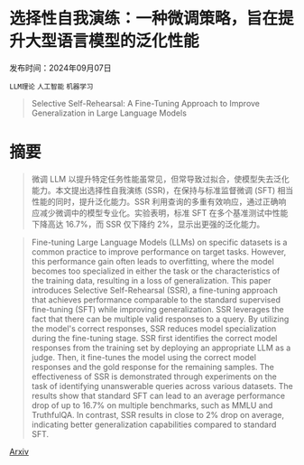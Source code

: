 # 选择性自我演练：一种微调策略，旨在提升大型语言模型的泛化性能

发布时间：2024年09月07日

`LLM理论` `人工智能` `机器学习`

> Selective Self-Rehearsal: A Fine-Tuning Approach to Improve Generalization in Large Language Models

# 摘要

> 微调 LLM 以提升特定任务性能虽常见，但常导致过拟合，使模型失去泛化能力。本文提出选择性自我演练 (SSR)，在保持与标准监督微调 (SFT) 相当性能的同时，提升泛化能力。SSR 利用查询的多重有效响应，通过正确响应减少微调中的模型专业化。实验表明，标准 SFT 在多个基准测试中性能下降高达 16.7%，而 SSR 仅下降约 2%，显示出更强的泛化能力。

> Fine-tuning Large Language Models (LLMs) on specific datasets is a common practice to improve performance on target tasks. However, this performance gain often leads to overfitting, where the model becomes too specialized in either the task or the characteristics of the training data, resulting in a loss of generalization. This paper introduces Selective Self-Rehearsal (SSR), a fine-tuning approach that achieves performance comparable to the standard supervised fine-tuning (SFT) while improving generalization. SSR leverages the fact that there can be multiple valid responses to a query. By utilizing the model's correct responses, SSR reduces model specialization during the fine-tuning stage. SSR first identifies the correct model responses from the training set by deploying an appropriate LLM as a judge. Then, it fine-tunes the model using the correct model responses and the gold response for the remaining samples. The effectiveness of SSR is demonstrated through experiments on the task of identifying unanswerable queries across various datasets. The results show that standard SFT can lead to an average performance drop of up to $16.7\%$ on multiple benchmarks, such as MMLU and TruthfulQA. In contrast, SSR results in close to $2\%$ drop on average, indicating better generalization capabilities compared to standard SFT.

[Arxiv](https://arxiv.org/abs/2409.04787)
